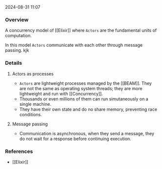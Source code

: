 
2024-08-31 11:07

### Overview
A concurrency model of [[Elixir]] where `Actors` are the fundamental units of computation.

In this model `Actors` communicate with each other through message passing.
kjk
### Details
1. Actors as processes
    - `Actors` are lightweight processes managed by the [[BEAM]]. They are not the same as operating system threads; they are more lightweight and run with [[Concurrency]].
    - Thousands or even millions of them can run simutaneously on a single machine.
    - They have their own state and do no share memory, preventing race conditions.

2. Message passing
    - Communication is asynchronous, when they send a message, they do not wait for a response before continuing execution.

### References
- [[Elixir]]

